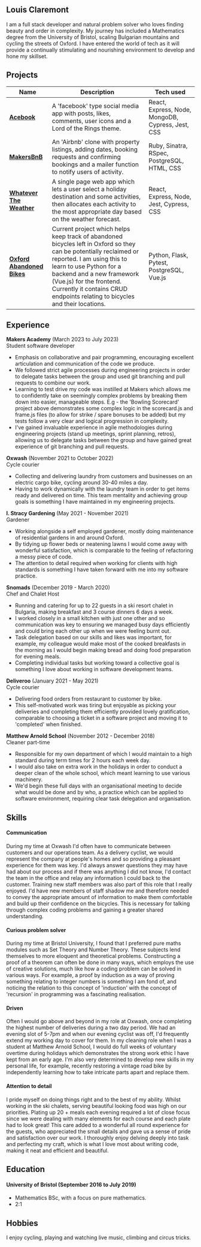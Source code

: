 ## Louis Claremont

I am a full stack developer and natural problem solver who loves finding beauty and order in complexity. My journey has included a Mathematics degree from the University of Bristol, scaling Bulgarian mountains and cycling the streets of Oxford. I have entered the world of tech as it will provide a continually stimulating and nourishing environment to develop and hone my skillset.

## Projects
[**Acebook**]: https://github.com/lplclaremont/trelloship_of_the_string
[**MakersBnB**]: https://github.com/lplclaremont/makersbnb
[**Whatever The Weather**]: https://github.com/lplclaremont/ep3-raining-mern
[**Oxford Abandoned Bikes**]: https://github.com/lplclaremont/ox-abandoned-bikes


| Name                         | Description                                            | Tech used                 |
| ---------------------------- | ------------------------------------------------------ | -------------------------- |
| [**Acebook**]                | A 'facebook' type social media app with posts, likes, comments, user icons and a Lord of the Rings theme. | React, Express, Node, MongoDB, Cypress, Jest, CSS   |
| [**MakersBnB**]              | An 'Airbnb' clone with property listings, adding dates, booking requests and confirming bookings and a mailer function to notify users of activity.                                      | Ruby, Sinatra, RSpec, PostgreSQL, HTML, CSS                       |
| [**Whatever The Weather**]     | A single page web app which lets a user select a holiday destination and some activities, then allocates each activity to the most appropriate day based on the weather forecast.                                      | React, Express, Node, Jest, Cypress, CSS                       |
| [**Oxford Abandoned Bikes**]      | Current project which helps keep track of abandoned bicycles left in Oxford so they can be potentially reclaimed or reported. I am using this to learn to use Python for a backend and a new framework (Vue.js) for the frontend. Currently it contains CRUD endpoints relating to bicycles and their locations. | Python, Flask, Pytest, PostgreSQL, Vue.js |

## Experience

**Makers Academy** (March 2023 to July 2023)  
Student software developer
- Emphasis on collaborative and pair programming, encouraging excellent articulation and communication of the code we produce.
- We followed strict agile processes during engineering projects in order to delegate tasks between the group and used git branching and pull requests to combine our work.
- Learning to test drive my code was instilled at Makers which allows me to confidently take on seemingly complex problems by breaking them down into easier, manageable steps. E.g - the 'Bowling Scorecard' project above demonstrates some complex logic in the scorecard.js and frame.js files (to allow for strike / spare bonuses to be added) but my tests follow a very clear and logical progression in complexity.
- I've gained invaluable experience in agile methodologies during engineering projects (stand up meetings, sprint planning, retros), allowing us to delegate tasks between the group and have gained great experience of git branching and pull requests.

**Oxwash** (November 2021 to October 2022)  
Cycle courier
- Collecting and delivering laundry from customers and businesses on an electric cargo bike, cycling around 30-40 miles a day.
- Having to work dynamically with the laundry team in order to get items ready and delivered on time. This team mentality and achieving group goals is something I have maintained in my engineering projects.

**I. Stracy Gardening** (May 2021 - November 2021)  
Gardener
- Working alongside a self employed gardener, mostly doing maintenance of residential gardens in and around Oxford.
- By tidying up flower beds or neatening lawns I would come away with wonderful satisfaction, which is comparable to the feeling of refactoring a messy piece of code.
- The attention to detail required when working for clients with high standards is something I have taken forward with me into my software practice.

**Snomads** (December 2019 - March 2020)    
Chef and Chalet Host
- Running and catering for up to 22 guests in a ski resort chalet in Bulgaria, making breakfast and 3 course dinners 6 days a week.
- I worked closely in a small kitchen with just one other and so communication was key to ensuring we managed busy days efficiently and could bring each other up when we were feeling burnt out.
- Task delegation based on our skills and likes was important, for example, my colleague would make most of the cooked breakfasts in the morning as I would begin making bread and doing food preparation for evening meals.
- Completing individual tasks but working toward a collective goal is something I love about working in software development teams.

**Deliveroo** (January 2021 - May 2021)     
Cycle courier
- Delivering food orders from restaurant to customer by bike.
- This self-motivated work was tiring but enjoyable as picking your deliveries and completing them efficiently provided lovely gratification, comparable to choosing a ticket in a software project and moving it to 'completed' when finished.

**Matthew Arnold School** (November 2012 - December 2018)      
Cleaner part-time
- Responsible for my own department of which I would maintain to a high standard during term times for 2 hours each week day.
- I would also take on extra work in the holidays in order to conduct a deeper clean of the whole school, which meant learning to use various machinery.
- We'd begin these full days with an organisational meeting to decide what would be done and by who, a practice which can be applied to software environment, requiring clear task delegation and organisation.

## Skills

#### Communication
During my time at Oxwash I'd often have to communicate between customers and our operations team. As a delivery cyclist, we would represent the company at people's homes and so providing a pleasant experience for them was key. I'd always answer questions they may have had about our process and if there was anything I did not know, I'd contact the team in the office and relay any information I could back to the customer. Training new staff members was also part of this role that I really enjoyed. I'd have new members of staff shadow me and therefore needed to convey the appropriate amount of information to make them comfortable and build up their confidence on the bicycles. This is necessary for talking through complex coding problems and gaining a greater shared understanding.

#### Curious problem solver
During my time at Bristol University, I found that I preferred pure maths modules such as Set Theory and Number Theory. These subjects lend themselves to more eloquent and theoretical problems. Constructing a proof of a theorem can often be done in many ways, which employs the use of creative solutions, much like how a coding problem can be solved in various ways. For example, a proof by induction as a way of proving something relating to integer numbers is something I am fond of, and noticing the relation to this concept of 'induction' with the concept of 'recursion' in programming was a fascinating realisation.

#### Driven
Often I would go above and beyond in my role at Oxwash, once completing the highest number of deliveries during a two day period. We had an evening slot of 5-7pm and when our evening cyclist was off, I'd frequently extend my working day to cover for them.
In my cleaning role when I was a student at Matthew Arnold School, I would do full weeks of voluntary overtime during holidays which demonstrates the strong work ethic I have kept from an early age.
I'm also very determined to develop new skills in my personal life, for example, recently restoring a vintage road bike by independently learning how to take intricate parts apart and replace them.

#### Attention to detail
I pride myself on doing things right and to the best of my ability. Whilst working in the ski chalets, serving beautiful looking food was high on our priorities. Plating up 20 + meals each evening required a lot of close focus since we were dealing with many elements for each course and each plate had to look great! This care added to a wonderful all round experience for the guests, who appreciated the small details and gave us a sense of pride and satisfaction over our work. I thoroughly enjoy delving deeply into task and perfecting my craft, which is what I love most about writing code, making it neat and efficient and beautiful.

## Education

#### University of Bristol (September 2016 to July 2019)

- Mathematics BSc, with a focus on pure mathematics.
- 2:1

## Hobbies
I enjoy cycling, playing and watching live music, climbing and circus tricks.
